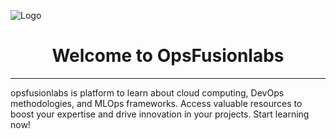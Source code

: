 
![Logo](https://dev-to-uploads.s3.amazonaws.com/uploads/articles/th5xamgrr6se0x5ro4g6.png)

# <center>Welcome to OpsFusionlabs </center>
---
opsfusionlabs is platform to learn about cloud computing, DevOps methodologies, and MLOps frameworks. Access valuable resources to boost your expertise and drive innovation in your projects. Start learning now! 
